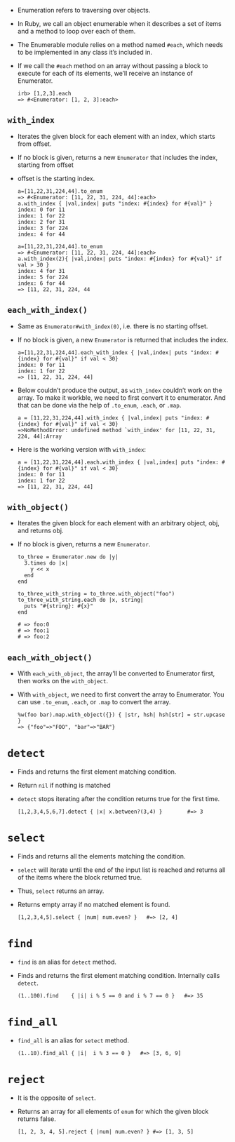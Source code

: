 - Enumeration refers to traversing over objects.
- In Ruby, we call an object enumerable when it describes a set of items and a method to loop over each of them.
- The Enumerable module relies on a method named `#each`, which needs to be implemented in any class it’s included in.
- If we call the `#each` method on an array without passing a block to execute for each of its elements, we’ll receive an instance of Enumerator.

      irb> [1,2,3].each
      => #<Enumerator: [1, 2, 3]:each>

## `with_index`

- Iterates the given block for each element with an index, which starts from offset.
- If no block is given, returns a new `Enumerator` that includes the index, starting from offset
- offset is the starting index.

      a=[11,22,31,224,44].to_enum
      => #<Enumerator: [11, 22, 31, 224, 44]:each>
      a.with_index { |val,index| puts "index: #{index} for #{val}" }
      index: 0 for 11
      index: 1 for 22
      index: 2 for 31
      index: 3 for 224
      index: 4 for 44

      a=[11,22,31,224,44].to_enum
      => #<Enumerator: [11, 22, 31, 224, 44]:each>
      a.with_index(2){ |val,index| puts "index: #{index} for #{val}" if val > 30 }
      index: 4 for 31
      index: 5 for 224
      index: 6 for 44
      => [11, 22, 31, 224, 44

## `each_with_index()`

- Same as `Enumerator#with_index(0)`, i.e. there is no starting offset.
- If no block is given, a new `Enumerator` is returned that includes the index.

      a=[11,22,31,224,44].each_with_index { |val,index| puts "index: #{index} for #{val}" if val < 30}
      index: 0 for 11
      index: 1 for 22
      => [11, 22, 31, 224, 44]

- Below couldn’t produce the output, as `with_index` couldn’t work on the array. To make it workble, we need to first convert it to enumerator. And that can be done via the help of `.to_enum`, `.each`, or `.map`.

      a = [11,22,31,224,44].with_index { |val,index| puts "index: #{index} for #{val}" if val < 30}
      =>NoMethodError: undefined method `with_index' for [11, 22, 31, 224, 44]:Array

- Here is the working version with `with_index`:

      a = [11,22,31,224,44].each.with_index { |val,index| puts "index: #{index} for #{val}" if val < 30}
      index: 0 for 11
      index: 1 for 22
      => [11, 22, 31, 224, 44]

## `with_object()`

- Iterates the given block for each element with an arbitrary object, obj, and returns obj.
- If no block is given, returns a new `Enumerator`.

      to_three = Enumerator.new do |y|
        3.times do |x|
          y << x
        end
      end

      to_three_with_string = to_three.with_object("foo")
      to_three_with_string.each do |x, string|
        puts "#{string}: #{x}"
      end

      # => foo:0
      # => foo:1
      # => foo:2

## `each_with_object()`

- With `each_with_object`, the array'll be converted to Enumerator first, then works on the `with_object`.
- With `with_object`, we need to first convert the array to Enumerator. You can use `.to_enum`, `.each`, or `.map` to convert the array.

      %w(foo bar).map.with_object({}) { |str, hsh| hsh[str] = str.upcase }
      => {"foo"=>"FOO", "bar"=>"BAR"}

# `detect`

- Finds and returns the first element matching condition.
- Return `nil` if nothing is matched
- `detect` stops iterating after the condition returns true for the first time.

      [1,2,3,4,5,6,7].detect { |x| x.between?(3,4) } 		#=> 3

# `select`

- Finds and returns all the elements matching the condition.
- `select` will iterate until the end of the input list is reached and returns all of the items where the block returned true.
- Thus, `select` returns an array.
- Returns empty array if no matched element is found.

      [1,2,3,4,5].select { |num| num.even? }   #=> [2, 4]

# `find`

- `find` is an alias for `detect` method.
- Finds and returns the first element matching condition. Internally calls `detect`.

      (1..100).find    { |i| i % 5 == 0 and i % 7 == 0 }   #=> 35

# `find_all`

- `find_all` is an alias for `setect` method.

      (1..10).find_all { |i|  i % 3 == 0 }   #=> [3, 6, 9]

# `reject`

- It is the opposite of `select`.
- Returns an array for all elements of `enum` for which the given block returns false.

      [1, 2, 3, 4, 5].reject { |num| num.even? } #=> [1, 3, 5]
